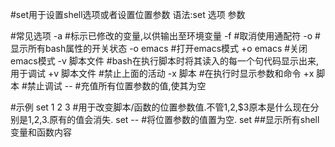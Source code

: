 #set用于设置shell选项或者设置位置参数
语法:set 选项 参数

#常见选项
-a		#标示已修改的变量,以供输出至环境变量
-f		#取消使用通配符
-o		#显示所有bash属性的开关状态
-o emacs	#打开emacs模式
+o emacs	#关闭emacs模式
-v 脚本文件	#bash在执行脚本时将其读入的每一个句代码显示出来,用于调试
+v 脚本文件	#禁止上面的活动
-x 脚本		#在执行时显示参数和命令
+x 脚本		#禁止调试
--		#充值所有位置参数的值,使其为空

#示例
set 1 2 3	#用于改变脚本/函数的位置参数值.不管$1,$2,$3原本是什么现在分别是1,2,3.原有的值会消失.
set --		#将位置参数的值置为空.
set		##显示所有shell变量和函数内容
